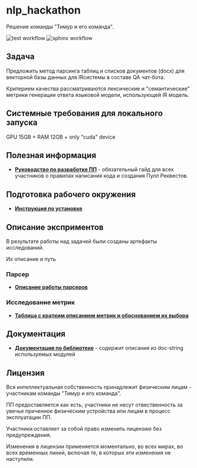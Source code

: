 # nlp_hackathon

Решение команды "Тимур и его команда".

![test workflow](https://github.com/rashidnabiev003/nlp_hackathon/actions/workflows/build.yaml/badge.svg)
![sphinx workflow](https://github.com/rashidnabiev003/nlp_hackathon/actions/workflows/pages/pages-build-deployment/badge.svg)

## Задача

Предложить метод парсинга таблиц и списков документов (docx) для векторной базы данных для IRсистемы в составе QA чат-бота.

Критерием качества рассматриваются лексические и "семантические" метрики генерации ответа языковой модели, использующей IR модель.

## Системные требования для локального запуска

GPU 15GB +
RAM 12GB +
only "cuda" device

## Полезная информация

- **[Руководство по разработке ПП](gitdocs/contributing.md)** - обязательный гайд для всех участников о правилах написания кода и создания Пулл Реквестов.

## Подготовка рабочего окружения

- **[Инструкция по установке](gitdocs/Project_run.md)**

## Описание эксприментов

В результате работы над задачей были созданы артефакты исследований.

Их описание и путь

### Парсер

- **[Описание работы парсеров](gitdocs/parser_work.md)**

### Исследование метрик

- **[Таблица с кратким описанием метрик и обоснованием их выбора](gitdocs/metric_table.md)**

## Документация

- **[Документация по библиотеке](https://rashidnabiev003.github.io/nlp_hackathon/)** - содержит описания из doc-string используемых модулей

## Лицензия

Вся интеллектуальная собственность принадлежит физическим лицам - участникам команды "Тимур и его команда".

ПП предоставляется как есть, участники не несут отвественность за увечье приченное физическим устройства или лицам в процесс эксплуатации ПП.

Участники оставляет за собой право изменить лицензию без предупреждения.

Изменения в лицензии применяется моментально, во всех мирах, во всех временных линий, включая те, в которых эти изменения не наступили.
